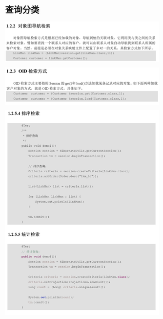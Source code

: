 # 查询分类

![](../../../../.gitbook/assets/image%20%2826%29.png)

![](../../../../.gitbook/assets/image%20%28143%29.png)

![](../../../../.gitbook/assets/image%20%28146%29.png)

## 



